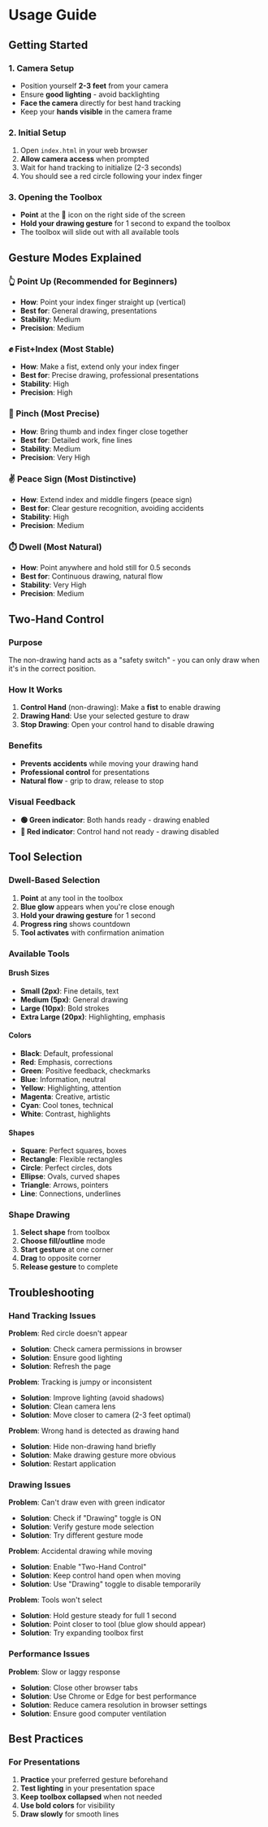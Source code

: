 # Usage Guide

## Getting Started

### 1. Camera Setup
- Position yourself **2-3 feet** from your camera
- Ensure **good lighting** - avoid backlighting
- **Face the camera** directly for best hand tracking
- Keep your **hands visible** in the camera frame

### 2. Initial Setup
1. Open `index.html` in your web browser
2. **Allow camera access** when prompted
3. Wait for hand tracking to initialize (2-3 seconds)
4. You should see a red circle following your index finger

### 3. Opening the Toolbox
- **Point** at the 🎨 icon on the right side of the screen
- **Hold your drawing gesture** for 1 second to expand the toolbox
- The toolbox will slide out with all available tools

## Gesture Modes Explained

### 👆 Point Up (Recommended for Beginners)
- **How**: Point your index finger straight up (vertical)
- **Best for**: General drawing, presentations
- **Stability**: Medium
- **Precision**: Medium

### ✊ Fist+Index (Most Stable)
- **How**: Make a fist, extend only your index finger
- **Best for**: Precise drawing, professional presentations
- **Stability**: High
- **Precision**: High

### 🤏 Pinch (Most Precise)
- **How**: Bring thumb and index finger close together
- **Best for**: Detailed work, fine lines
- **Stability**: Medium
- **Precision**: Very High

### ✌️ Peace Sign (Most Distinctive)
- **How**: Extend index and middle fingers (peace sign)
- **Best for**: Clear gesture recognition, avoiding accidents
- **Stability**: High
- **Precision**: Medium

### ⏱️ Dwell (Most Natural)
- **How**: Point anywhere and hold still for 0.5 seconds
- **Best for**: Continuous drawing, natural flow
- **Stability**: Very High
- **Precision**: Medium

## Two-Hand Control

### Purpose
The non-drawing hand acts as a "safety switch" - you can only draw when it's in the correct position.

### How It Works
1. **Control Hand** (non-drawing): Make a **fist** to enable drawing
2. **Drawing Hand**: Use your selected gesture to draw
3. **Stop Drawing**: Open your control hand to disable drawing

### Benefits
- **Prevents accidents** while moving your drawing hand
- **Professional control** for presentations
- **Natural flow** - grip to draw, release to stop

### Visual Feedback
- **🟢 Green indicator**: Both hands ready - drawing enabled
- **🔴 Red indicator**: Control hand not ready - drawing disabled

## Tool Selection

### Dwell-Based Selection
1. **Point** at any tool in the toolbox
2. **Blue glow** appears when you're close enough
3. **Hold your drawing gesture** for 1 second
4. **Progress ring** shows countdown
5. **Tool activates** with confirmation animation

### Available Tools

#### Brush Sizes
- **Small (2px)**: Fine details, text
- **Medium (5px)**: General drawing
- **Large (10px)**: Bold strokes
- **Extra Large (20px)**: Highlighting, emphasis

#### Colors
- **Black**: Default, professional
- **Red**: Emphasis, corrections
- **Green**: Positive feedback, checkmarks
- **Blue**: Information, neutral
- **Yellow**: Highlighting, attention
- **Magenta**: Creative, artistic
- **Cyan**: Cool tones, technical
- **White**: Contrast, highlights

#### Shapes
- **Square**: Perfect squares, boxes
- **Rectangle**: Flexible rectangles
- **Circle**: Perfect circles, dots
- **Ellipse**: Ovals, curved shapes
- **Triangle**: Arrows, pointers
- **Line**: Connections, underlines

### Shape Drawing
1. **Select shape** from toolbox
2. **Choose fill/outline** mode
3. **Start gesture** at one corner
4. **Drag** to opposite corner
5. **Release gesture** to complete

## Troubleshooting

### Hand Tracking Issues

**Problem**: Red circle doesn't appear
- **Solution**: Check camera permissions in browser
- **Solution**: Ensure good lighting
- **Solution**: Refresh the page

**Problem**: Tracking is jumpy or inconsistent
- **Solution**: Improve lighting (avoid shadows)
- **Solution**: Clean camera lens
- **Solution**: Move closer to camera (2-3 feet optimal)

**Problem**: Wrong hand is detected as drawing hand
- **Solution**: Hide non-drawing hand briefly
- **Solution**: Make drawing gesture more obvious
- **Solution**: Restart application

### Drawing Issues

**Problem**: Can't draw even with green indicator
- **Solution**: Check if "Drawing" toggle is ON
- **Solution**: Verify gesture mode selection
- **Solution**: Try different gesture mode

**Problem**: Accidental drawing while moving
- **Solution**: Enable "Two-Hand Control"
- **Solution**: Keep control hand open when moving
- **Solution**: Use "Drawing" toggle to disable temporarily

**Problem**: Tools won't select
- **Solution**: Hold gesture steady for full 1 second
- **Solution**: Point closer to tool (blue glow should appear)
- **Solution**: Try expanding toolbox first

### Performance Issues

**Problem**: Slow or laggy response
- **Solution**: Close other browser tabs
- **Solution**: Use Chrome or Edge for best performance
- **Solution**: Reduce camera resolution in browser settings
- **Solution**: Ensure good computer ventilation

## Best Practices

### For Presentations
1. **Practice** your preferred gesture beforehand
2. **Test lighting** in your presentation space
3. **Keep toolbox collapsed** when not needed
4. **Use bold colors** for visibility
5. **Draw slowly** for smooth lines


